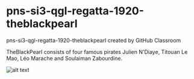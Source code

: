 # pns-si3-qgl-regatta-1920-theblackpearl
pns-si3-qgl-regatta-1920-theblackpearl created by GitHub Classroom

TheBlackPearl consists of four famous pirates Julien N'Diaye, Titouan Le Mao, Léo Marache and Soulaiman Zabourdine.

![alt text](https://github.com/pns-si3-qgl/pns-si3-qgl-regatta-1920-theblackpearl/master/flag.png) 
